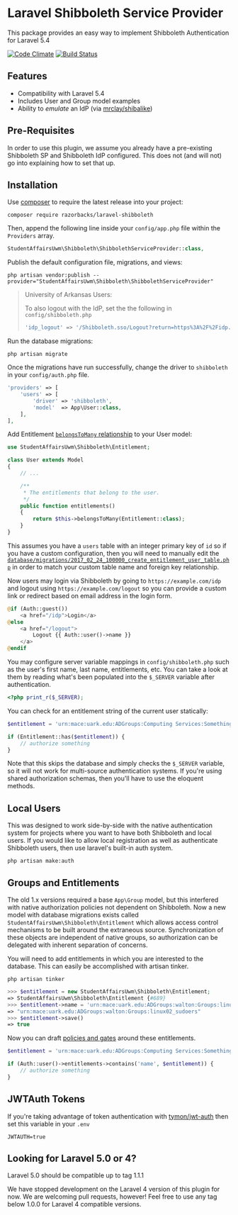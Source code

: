 Laravel Shibboleth Service Provider
===================================

This package provides an easy way to implement Shibboleth Authentication for
Laravel 5.4

[![Code Climate][3]][2]
[![Build Status][12]][11]

## Features ##

- Compatibility with Laravel 5.4
- Includes User and Group model examples
- Ability to *emulate* an IdP (via [mrclay/shibalike][13])

## Pre-Requisites ##

In order to use this plugin, we assume you already have a pre-existing
Shibboleth SP and Shibboleth IdP configured. This does not (and will not) go
into explaining how to set that up.

## Installation ##

Use [composer][1] to require the latest release into your project:

    composer require razorbacks/laravel-shibboleth

Then, append the following line inside your `config/app.php` file within the
`Providers` array.

```php
StudentAffairsUwm\Shibboleth\ShibbolethServiceProvider::class,
```

Publish the default configuration file, migrations, and views:

    php artisan vendor:publish --provider="StudentAffairsUwm\Shibboleth\ShibbolethServiceProvider"

> University of Arkansas Users:
>
> To also logout with the IdP, set the the following in `config/shibboleth.php`
>
> ```php
> 'idp_logout' => '/Shibboleth.sso/Logout?return=https%3A%2F%2Fidp.uark.edu%2Fidp%2Fexit.jsp',
> ```

Run the database migrations:

    php artisan migrate

Once the migrations have run successfully, change the driver to `shibboleth` in
your `config/auth.php` file.

```php
'providers' => [
    'users' => [
        'driver' => 'shibboleth',
        'model'  => App\User::class,
    ],
],
```

Add Entitlement [`belongsToMany` relationship][14] to your User model:

```php
use StudentAffairsUwm\Shibboleth\Entitlement;

class User extends Model
{
    // ...

    /**
     * The entitlements that belong to the user.
     */
    public function entitlements()
    {
        return $this->belongsToMany(Entitlement::class);
    }
}
```

This assumes you have a `users` table with an integer primary key of `id`
so if you have a custom configuration, then you will need to manually edit the
[`database/migrations/2017_02_24_100000_create_entitlement_user_table.php`][15]
in order to match your custom table name and foreign key relationship.

Now users may login via Shibboleth by going to `https://example.com/idp`
and logout using `https://example.com/logout` so you can provide a custom link
or redirect based on email address in the login form.

```php
@if (Auth::guest())
    <a href="/idp">Login</a>
@else
    <a href="/logout">
        Logout {{ Auth::user()->name }}
    </a>
@endif
```

You may configure server variable mappings in `config/shibboleth.php` such as
the user's first name, last name, entitlements, etc. You can take a look at them
by reading what's been populated into the `$_SERVER` variable after authentication.

```php
<?php print_r($_SERVER);
```

You can check for an entitlement string of the current user statically:

```php
$entitlement = 'urn:mace:uark.edu:ADGroups:Computing Services:Something';

if (Entitlement::has($entitlement)) {
    // authorize something
}
```

Note that this skips the database and simply checks the `$_SERVER` variable,
so it will not work for multi-source authentication systems. If you're using
shared authorization schemas, then you'll have to use the eloquent methods.

## Local Users

This was designed to work side-by-side with the native authentication system
for projects where you want to have both Shibboleth and local users.
If you would like to allow local registration as well as authenticate Shibboleth
users, then use laravel's built-in auth system.

    php artisan make:auth

## Groups and Entitlements

The old 1.x versions required a base `App\Group` model, but this interfered with
native authorization policies not dependent on Shibboleth. Now a new model with
database migrations exists called `StudentAffairsUwm\Shibboleth\Entitlement`
which allows access control mechanisms to be built around the extraneous source.
Synchronization of these objects are independent of native groups, so
authorization can be delegated with inherent separation of concerns.

You will need to add entitlements in which you are interested to the database.
This can easily be accomplished with artisan tinker.

    php artisan tinker

```php
>>> $entitlement = new StudentAffairsUwm\Shibboleth\Entitlement;
=> StudentAffairsUwm\Shibboleth\Entitlement {#689}
>>> $entitlement->name = 'urn:mace:uark.edu:ADGroups:walton:Groups:linux02_sudoers'
=> "urn:mace:uark.edu:ADGroups:walton:Groups:linux02_sudoers"
>>> $entitlement->save()
=> true
```

Now you can draft [policies and gates][16] around these entitlements.

```php
$entitlement = 'urn:mace:uark.edu:ADGroups:Computing Services:Something';

if (Auth::user()->entitlements->contains('name', $entitlement)) {
    // authorize something
}
```

## JWTAuth Tokens ##

If you're taking advantage of token authentication with [tymon/jwt-auth][4] then
set this variable in your `.env`

    JWTAUTH=true

## Looking for Laravel 5.0 or 4? ##

Laravel 5.0 should be compatible up to tag 1.1.1

We have stopped development on the Laravel 4 version of this plugin for now.
We are welcoming pull requests, however!
Feel free to use any tag below 1.0.0 for Laravel 4 compatible versions.

[1]:https://getcomposer.org/
[2]:https://codeclimate.com/github/razorbacks/laravel-shibboleth
[3]:https://codeclimate.com/github/razorbacks/laravel-shibboleth/badges/gpa.svg
[4]:https://github.com/tymondesigns/jwt-auth
[11]:https://travis-ci.org/razorbacks/laravel-shibboleth
[12]:https://travis-ci.org/razorbacks/laravel-shibboleth.svg?branch=master
[13]:https://github.com/mrclay/shibalike
[14]:https://laravel.com/docs/5.4/eloquent-relationships#many-to-many
[15]:./src/database/migrations/2017_02_24_100000_create_entitlement_user_table.php
[16]:https://laravel.com/docs/5.4/authorization
